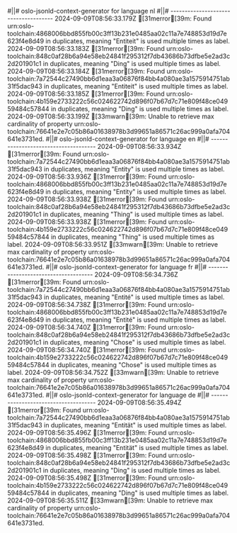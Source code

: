 #||# oslo-jsonld-context-generator for language nl
#||# -------------------------------------
2024-09-09T08:56:33.179Z [31merror[39m: Found urn:oslo-toolchain:4868006bbd855fb00c3ff13b231e0485aa02c11a7e748853d19d7e623f4e8d49 in duplicates, meaning "Entiteit" is used multiple times as label.
2024-09-09T08:56:33.183Z [31merror[39m: Found urn:oslo-toolchain:848c0af28b6a94e58eb24841f295312f7db43686b73dfbe5e2ad3c2d201901c1 in duplicates, meaning "Ding" is used multiple times as label.
2024-09-09T08:56:33.184Z [31merror[39m: Found urn:oslo-toolchain:7a72544c27490bb6d1eaa3a06876f84bb4a080ae3a1575914751ab31f5dac943 in duplicates, meaning "Entiteit" is used multiple times as label.
2024-09-09T08:56:33.185Z [31merror[39m: Found urn:oslo-toolchain:4b159e2733222c56c024622742d896f07b67d7c71e809f48ce04959484c57844 in duplicates, meaning "Ding" is used multiple times as label.
2024-09-09T08:56:33.199Z [33mwarn[39m: Unable to retrieve max cardinality of property urn:oslo-toolchain:76641e2e7c05b86a01638978b3d99651a86571c26ac999a0afa704641e3731ed.
#||# oslo-jsonld-context-generator for language en
#||# -------------------------------------
2024-09-09T08:56:33.934Z [31merror[39m: Found urn:oslo-toolchain:7a72544c27490bb6d1eaa3a06876f84bb4a080ae3a1575914751ab31f5dac943 in duplicates, meaning "Entity" is used multiple times as label.
2024-09-09T08:56:33.936Z [31merror[39m: Found urn:oslo-toolchain:4868006bbd855fb00c3ff13b231e0485aa02c11a7e748853d19d7e623f4e8d49 in duplicates, meaning "Entity" is used multiple times as label.
2024-09-09T08:56:33.938Z [31merror[39m: Found urn:oslo-toolchain:848c0af28b6a94e58eb24841f295312f7db43686b73dfbe5e2ad3c2d201901c1 in duplicates, meaning "Thing" is used multiple times as label.
2024-09-09T08:56:33.938Z [31merror[39m: Found urn:oslo-toolchain:4b159e2733222c56c024622742d896f07b67d7c71e809f48ce04959484c57844 in duplicates, meaning "Thing" is used multiple times as label.
2024-09-09T08:56:33.951Z [33mwarn[39m: Unable to retrieve max cardinality of property urn:oslo-toolchain:76641e2e7c05b86a01638978b3d99651a86571c26ac999a0afa704641e3731ed.
#||# oslo-jsonld-context-generator for language fr
#||# -------------------------------------
2024-09-09T08:56:34.736Z [31merror[39m: Found urn:oslo-toolchain:7a72544c27490bb6d1eaa3a06876f84bb4a080ae3a1575914751ab31f5dac943 in duplicates, meaning "Entité" is used multiple times as label.
2024-09-09T08:56:34.738Z [31merror[39m: Found urn:oslo-toolchain:4868006bbd855fb00c3ff13b231e0485aa02c11a7e748853d19d7e623f4e8d49 in duplicates, meaning "Entité" is used multiple times as label.
2024-09-09T08:56:34.740Z [31merror[39m: Found urn:oslo-toolchain:848c0af28b6a94e58eb24841f295312f7db43686b73dfbe5e2ad3c2d201901c1 in duplicates, meaning "Chose" is used multiple times as label.
2024-09-09T08:56:34.740Z [31merror[39m: Found urn:oslo-toolchain:4b159e2733222c56c024622742d896f07b67d7c71e809f48ce04959484c57844 in duplicates, meaning "Chose" is used multiple times as label.
2024-09-09T08:56:34.752Z [33mwarn[39m: Unable to retrieve max cardinality of property urn:oslo-toolchain:76641e2e7c05b86a01638978b3d99651a86571c26ac999a0afa704641e3731ed.
#||# oslo-jsonld-context-generator for language de
#||# -------------------------------------
2024-09-09T08:56:35.494Z [31merror[39m: Found urn:oslo-toolchain:7a72544c27490bb6d1eaa3a06876f84bb4a080ae3a1575914751ab31f5dac943 in duplicates, meaning "Entität" is used multiple times as label.
2024-09-09T08:56:35.496Z [31merror[39m: Found urn:oslo-toolchain:4868006bbd855fb00c3ff13b231e0485aa02c11a7e748853d19d7e623f4e8d49 in duplicates, meaning "Entität" is used multiple times as label.
2024-09-09T08:56:35.498Z [31merror[39m: Found urn:oslo-toolchain:848c0af28b6a94e58eb24841f295312f7db43686b73dfbe5e2ad3c2d201901c1 in duplicates, meaning "Ding" is used multiple times as label.
2024-09-09T08:56:35.498Z [31merror[39m: Found urn:oslo-toolchain:4b159e2733222c56c024622742d896f07b67d7c71e809f48ce04959484c57844 in duplicates, meaning "Ding" is used multiple times as label.
2024-09-09T08:56:35.511Z [33mwarn[39m: Unable to retrieve max cardinality of property urn:oslo-toolchain:76641e2e7c05b86a01638978b3d99651a86571c26ac999a0afa704641e3731ed.
